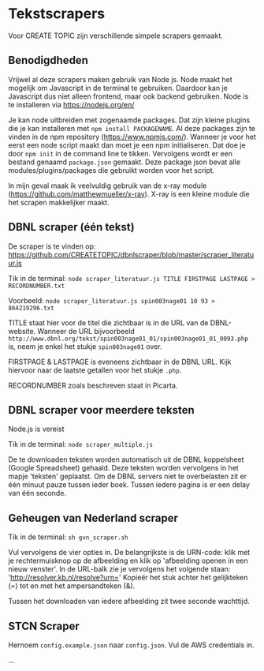 # Tekstscrapers
Voor CREATE TOPIC zijn verschillende simpele scrapers gemaakt.

## Benodigdheden
Vrijwel al deze scrapers maken gebruik van Node js. Node maakt het mogelijk om Javascript in de terminal te gebruiken. Daardoor kan je Javascript dus niet alleen frontend, maar ook backend gebruiken. Node is te installeren via https://nodejs.org/en/

Je kan node uitbreiden met zogenaamde packages. Dat zijn kleine plugins die je kan installeren met `npm install PACKAGENAME`. Al deze packages zijn te vinden in de npm repository (https://www.npmjs.com/). Wanneer je voor het eerst een node script maakt dan moet je een npm initialiseren. Dat doe je door `npm init` in de command line te tikken. Vervolgens wordt er een bestand genaamd `package.json` gemaakt. Deze package json bevat alle modules/plugins/packages die gebruikt worden voor het script.

In mijn geval maak ik veelvuldig gebruik van de x-ray module (https://github.com/matthewmueller/x-ray). X-ray is een kleine module die het scrapen makkelijker maakt.

## DBNL scraper (één tekst)
De scraper is te vinden op: https://github.com/CREATETOPIC/dbnlscraper/blob/master/scraper_literatuur.js

Tik in de terminal:
`node scraper_literatuur.js TITLE FIRSTPAGE LASTPAGE > RECORDNUMBER.txt`

Voorbeeld: 
`node scraper_literatuur.js spin003nage01 10 93 > 864219296.txt`

TITLE staat hier voor de titel die zichtbaar is in de URL van de DBNL-website. Wanneer de URL bijvoorbeeld `http://www.dbnl.org/tekst/spin003nage01_01/spin003nage01_01_0093.php` is, neem je enkel het stukje `spin003nage01` over. 

FIRSTPAGE & LASTPAGE is eveneens zichtbaar in de DBNL URL. Kijk hiervoor naar de laatste getallen voor het stukje `.php`.

RECORDNUMBER zoals beschreven staat in Picarta.

## DBNL scraper voor meerdere teksten
Node.js is vereist

Tik in de terminal: 
`node scraper_multiple.js`

De te downloaden teksten worden automatisch uit de DBNL koppelsheet (Google Spreadsheet) gehaald. Deze teksten worden vervolgens in het mapje 'teksten' geplaatst. Om de DBNL servers niet te overbelasten zit er één minuut pauze tussen ieder boek. Tussen iedere pagina is er een delay van één seconde.

## Geheugen van Nederland scraper
Tik in de terminal:
`sh gvn_scraper.sh`

Vul vervolgens de vier opties in. De belangrijkste is de URN-code: klik met je rechtermuisknop op de afbeelding en klik op 'afbeelding openen in een nieuw venster'. In de URL-balk zie je vervolgens het volgende staan: 'http://resolver.kb.nl/resolve?urn=' Kopieër het stuk achter het gelijkteken (=) tot en met het ampersandteken (&).

Tussen het downloaden van iedere afbeelding zit twee seconde wachttijd.

## STCN Scraper
Hernoem `config.example.json` naar `config.json`. Vul de AWS credentials in.

...



